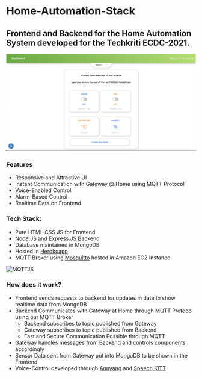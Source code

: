 # Home-Automation-Stack

## Frontend and Backend for the Home Automation System developed for the Techkriti ECDC-2021.

![Frontend Site](https://github.com/anshulagx/Home-Automation-Stack/blob/main/views/Screenshot%202021-03-17%20at%2010.26.40%20AM.png?raw=true)

### Features
* Responsive and Attractive UI
* Instant Communication with Gateway @ Home using MQTT Protocol
* Voice-Enabled Control
* Alarm-Based Control
* Realtime Data on Frontend

### Tech Stack: 
* Pure HTML CSS JS for Frontend
* Node.JS and Express.JS Backend
* Database maintained in MongoDB
* Hosted in [Herokuapp](https://controlhome.herokuapp.com)
* MQTT Broker using [Mosquitto](https://mosquitto.org) hosted in Amazon EC2 Instance

![MQTTJS](https://raw.githubusercontent.com/mqttjs/MQTT.js/137ee0e3940c1f01049a30248c70f24dc6e6f829/MQTT.js.png)

### How does it work?
* Frontend sends requests to backend for updates in data to show realtime data from MongoDB
* Backend Communicates with Gateway at Home through MQTT Protocol using our MQTT Broker
  * Backend subscribes to topic published from Gateway
  * Gateway subscribes to topic published from Backend
  * Fast and Secure Communication Possible through MQTT
* Gateway handles messages from Backend and controls components accordingly
* Sensor Data sent from Gateway put into MongoDB to be shown in the Frontend
* Voice-Control developed through [Annyang](https://github.com/TalAter/annyang) and [Speech KITT](https://github.com/TalAter/SpeechKITT)
